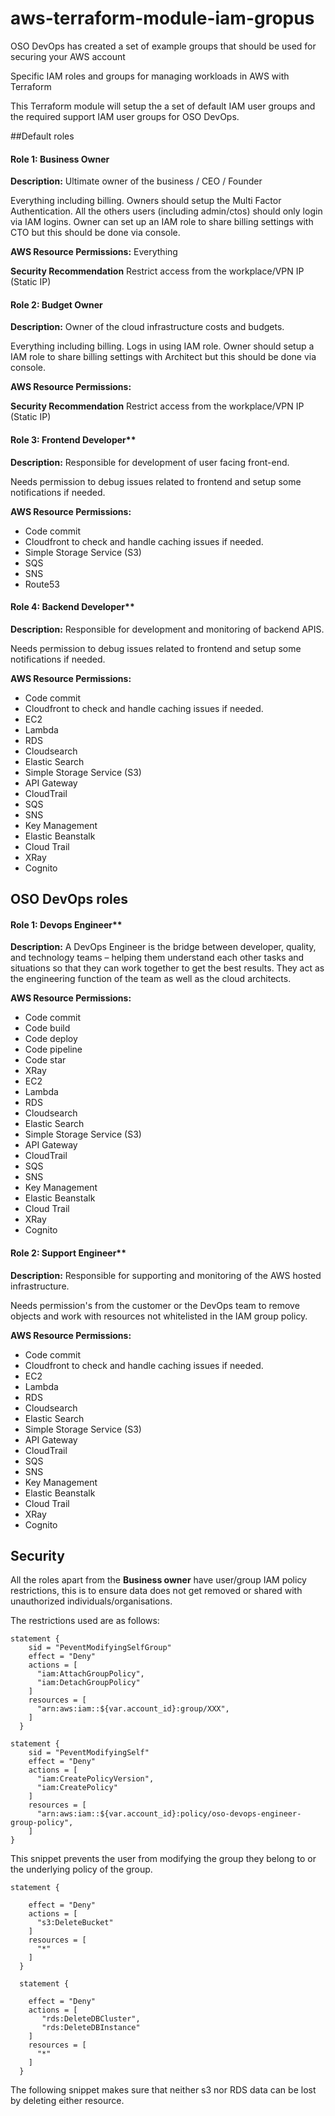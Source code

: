 # aws-terraform-module-iam-gropus

OSO DevOps has created a set of example groups that should be used for securing your AWS account

Specific IAM roles and groups for managing  workloads in AWS with Terraform

This Terraform module will setup the a set of default IAM user groups and the required support IAM user groups for OSO DevOps.

##Default roles

#### Role 1:  Business Owner

**Description:**  Ultimate owner of the business / CEO / Founder

Everything including billing. Owners should setup the Multi Factor Authentication. All the others users (including admin/ctos) should only login via IAM logins. Owner can set up an IAM role to share billing settings with CTO but this should be done via console.

**AWS Resource Permissions:** Everything 

**Security Recommendation** Restrict access from the workplace/VPN IP (Static IP) 

#### Role 2:  Budget Owner

**Description:**  Owner of the cloud infrastructure costs and budgets.

Everything including billing. Logs in using IAM role. Owner should setup a IAM role to share billing settings with Architect but this should be done via console.

**AWS Resource Permissions:** 

**Security Recommendation** Restrict access from the workplace/VPN IP (Static IP) 

#### Role 3:  Frontend Developer**

**Description:**  Responsible for development of user facing front-end.

Needs permission to debug issues related to frontend and setup some notifications if needed.

**AWS Resource Permissions:**

- Code commit
- Cloudfront to check and handle caching issues if needed.
- Simple Storage Service (S3)
- SQS
- SNS
- Route53

#### Role 4:  Backend Developer**

**Description:**  Responsible for development and monitoring of backend APIS.

Needs permission to debug issues related to frontend and setup some notifications if needed.

**AWS Resource Permissions:**

- Code commit
- Cloudfront to check and handle caching issues if needed.
- EC2
- Lambda
- RDS
- Cloudsearch
- Elastic Search
- Simple Storage Service (S3)
- API Gateway
- CloudTrail
- SQS
- SNS
- Key Management
- Elastic Beanstalk
- Cloud Trail
- XRay
- Cognito

## OSO DevOps roles

#### Role 1: Devops Engineer**

**Description:** A DevOps Engineer is the bridge between developer, quality, and technology teams – helping them understand each other tasks and situations so that they can work together to get the best results. 
They act as the engineering function of the team as well as the cloud architects.

**AWS Resource Permissions:**

- Code commit
- Code build
- Code deploy
- Code pipeline
- Code star
- XRay
- EC2
- Lambda
- RDS
- Cloudsearch
- Elastic Search
- Simple Storage Service (S3)
- API Gateway
- CloudTrail
- SQS
- SNS
- Key Management
- Elastic Beanstalk
- Cloud Trail
- XRay
- Cognito

#### Role 2: Support Engineer**

**Description:**  Responsible for supporting and monitoring of the AWS hosted infrastructure.

Needs permission's from the customer or the DevOps team to remove objects and work with resources not whitelisted in the IAM group policy.

**AWS Resource Permissions:**

- Code commit
- Cloudfront to check and handle caching issues if needed.
- EC2
- Lambda
- RDS
- Cloudsearch
- Elastic Search
- Simple Storage Service (S3)
- API Gateway
- CloudTrail
- SQS
- SNS
- Key Management
- Elastic Beanstalk
- Cloud Trail
- XRay
- Cognito

## Security

All the roles apart from the **Business owner** have user/group IAM policy restrictions, 
this is to ensure data does not get removed or shared with unauthorized individuals/organisations.

The restrictions used are as follows:

```HCL
statement {
    sid = "PeventModifyingSelfGroup"
    effect = "Deny"
    actions = [
      "iam:AttachGroupPolicy",
      "iam:DetachGroupPolicy"
    ]
    resources = [
      "arn:aws:iam::${var.account_id}:group/XXX",
    ]
  }
  
statement {
    sid = "PeventModifyingSelf"
    effect = "Deny"
    actions = [
      "iam:CreatePolicyVersion",
      "iam:CreatePolicy"
    ]
    resources = [
      "arn:aws:iam::${var.account_id}:policy/oso-devops-engineer-group-policy",
    ]
}
```

This snippet prevents the user from modifying the group they belong to or the underlying policy of the group. 

```HCL
statement {

    effect = "Deny"
    actions = [
      "s3:DeleteBucket"
    ]
    resources = [
      "*"
    ]
  }

  statement {

    effect = "Deny"
    actions = [
       "rds:DeleteDBCluster",
       "rds:DeleteDBInstance"
    ]
    resources = [
      "*"
    ]
  }
```

The following snippet makes sure that neither s3 nor RDS data can be lost by deleting either resource. 